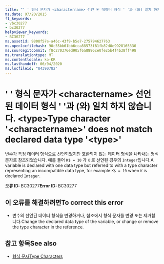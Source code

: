 ```yaml
---
title: "' ' 형식 문자가 <charactername> 선언 된 데이터 형식 ' '과 (와) 일치 하지 않습니다. <type>"
ms.date: 07/20/2015
f1_keywords:
- vbc30277
- bc30277
helpviewer_keywords:
- BC30277
ms.assetid: 9808f57e-a46c-43f9-b5e7-275794627763
ms.openlocfilehash: 90c55bb61bb6cca88573f81fb82d0e9928165330
ms.sourcegitcommit: f8c270376ed905f6a8896ce0fe25b4f4b38ff498
ms.translationtype: MT
ms.contentlocale: ko-KR
ms.lasthandoff: 06/04/2020
ms.locfileid: "84390782"
---
```

# <a name="type-character-charactername-does-not-match-declared-data-type-type"></a><span data-ttu-id="25637-102">' ' 형식 문자가 \<charactername> 선언 된 데이터 형식 ' '과 (와) 일치 하지 않습니다. \<type></span><span class="sxs-lookup"><span data-stu-id="25637-102">Type character '\<charactername>' does not match declared data type '\<type>'</span></span>
<span data-ttu-id="25637-103">변수가 특정 데이터 형식으로 선언되었지만 호환되지 않는 데이터 형식을 나타내는 형식 문자로 참조되었습니다. 예를 들어 `K$ = 10` 가 `K` 로 선언된 경우의 `Integer`입니다.</span><span class="sxs-lookup"><span data-stu-id="25637-103">A variable is declared with one data type but referred to with a type character representing an incompatible data type, for example `K$ = 10` when `K` is declared `Integer`.</span></span>  
  
 <span data-ttu-id="25637-104">**오류 ID:** BC30277</span><span class="sxs-lookup"><span data-stu-id="25637-104">**Error ID:** BC30277</span></span>  
  
## <a name="to-correct-this-error"></a><span data-ttu-id="25637-105">이 오류를 해결하려면</span><span class="sxs-lookup"><span data-stu-id="25637-105">To correct this error</span></span>  
  
- <span data-ttu-id="25637-106">변수의 선언된 데이터 형식을 변경하거나, 참조에서 형식 문자를 변경 또는 제거합니다.</span><span class="sxs-lookup"><span data-stu-id="25637-106">Change the declared data type of the variable, or change or remove the type character in the reference.</span></span>  
  
## <a name="see-also"></a><span data-ttu-id="25637-107">참고 항목</span><span class="sxs-lookup"><span data-stu-id="25637-107">See also</span></span>

- [<span data-ttu-id="25637-108">형식 문자</span><span class="sxs-lookup"><span data-stu-id="25637-108">Type Characters</span></span>](../programming-guide/language-features/data-types/type-characters.md)
